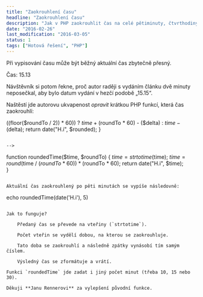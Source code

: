 ```yaml
---
title: "Zaokrouhlení času"
headline: "Zaokrouhlení času"
description: "Jak v PHP zaokrouhlit čas na celé pětiminuty, čtvrthodiny nebo půlhodiny."
date: "2016-02-26"
last_modification: "2016-03-05"
status: 1
tags: ["Hotová řešení", "PHP"]
---
```


Při vypisování času může být běžný aktuální čas zbytečně přesný.

Čas: 15.13

Návštěvník si potom řekne, proč autor raději s vydáním článku dvě minuty neposečkal, aby bylo datum vydání v hezčí podobě „15.15“.

Naštěstí jde autorovu ukvapenost *opravit* krátkou PHP funkcí, která čas zaokrouhlí:

 ((floor($roundTo / 2)) * 60)) ? 
    $time + ($roundTo * 60) - ($delta) : 
    $time - ($delta);
  return date("H.i", $rounded);	
}
```

-->
```
function roundedTime($time, $roundTo) {
  $time = strtotime($time);
  $time = round($time / ($roundTo * 60)) * ($roundTo * 60);
  return date("H.i", $time);	
}
```

Aktuální čas zaokrouhlený po pěti minutách se vypíše následovně:

```
echo roundedTime(date('H.i'), 5)
```

Jak to funguje?

    Předaný čas se převede na vteřiny (`strtotime`).

    Počet vteřin se vydělí dobou, na kterou se zaokrouhluje.

    Tato doba se zaokrouhlí a následně zpátky vynásobí tím samým číslem.

    Výsledný čas se zformátuje a vrátí.

Funkci `roundedTime` jde zadat i jiný počet minut (třeba 10, 15 nebo 30).

Děkuji **Janu Rennerovi** za vylepšení původní funkce.